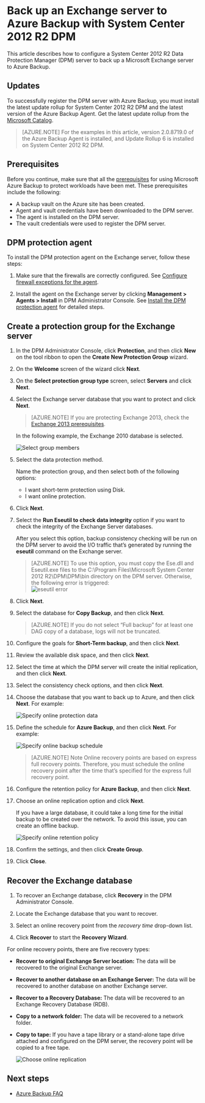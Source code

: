 <properties
    pageTitle="Back up an Exchange server to Azure Backup with System Center 2012 R2 DPM | Microsoft Azure"
    description="Learn how to back up an Exchange server to Azure Backup using System Center 2012 R2 DPM"
    services="backup"
    documentationCenter=""
    authors="Jim-Parker"
    manager="jwhit"
    editor=""/>

<tags
    ms.service="backup"
    ms.workload="storage-backup-recovery"
    ms.tgt_pltfrm="na"
    ms.devlang="na"
    ms.topic="article"
    ms.date="12/08/2015"
    ms.author="jimpark;delhan"/>


# Back up an Exchange server to Azure Backup with System Center 2012 R2 DPM
This article describes how to configure a System Center 2012 R2 Data Protection Manager (DPM) server to back up a Microsoft Exchange server to  Azure Backup.  

## Updates
To successfully register the DPM server with Azure Backup, you must install the latest update rollup for System Center 2012 R2 DPM and the latest version of the Azure Backup Agent. Get the latest update rollup from the [Microsoft Catalog](http://catalog.update.microsoft.com/v7/site/Search.aspx?q=System%20Center%202012%20R2%20Data%20protection%20manager).

>[AZURE.NOTE] For the examples in this article, version 2.0.8719.0 of the Azure Backup Agent is installed, and Update Rollup 6 is installed on System Center 2012 R2 DPM.

## Prerequisites
Before you continue, make sure that all the [prerequisites](backup-azure-dpm-introduction.md#prerequisites) for using Microsoft Azure Backup to protect workloads have been met. These prerequisites include the following:

- A backup vault on the Azure site has been created.
- Agent and vault credentials have been downloaded to the DPM server.
- The agent is installed on the DPM server.
- The vault credentials were used to register the DPM server.

## DPM protection agent  
To install the DPM protection agent on the Exchange server, follow these steps:

1. Make sure that the firewalls are correctly configured. See [Configure firewall exceptions for the agent](https://technet.microsoft.com/library/Hh758204.aspx).

2. Install the agent on the Exchange server by clicking **Management > Agents > Install** in DPM Administrator Console. See [Install the DPM protection agent](https://technet.microsoft.com/library/hh758186.aspx?f=255&MSPPError=-2147217396) for detailed steps.

## Create a protection group for the Exchange server

1. In the DPM Administrator Console, click **Protection**, and then click **New** on the tool ribbon to open the **Create New Protection Group** wizard.

2. On the **Welcome** screen of the wizard click **Next**.

3. On the **Select protection group type** screen, select **Servers** and click **Next**.

4. Select the Exchange server database that you want to protect and click **Next**.

    >[AZURE.NOTE] If you are protecting Exchange 2013, check the [Exchange 2013 prerequisites](https://technet.microsoft.com/library/dn751029.aspx).

    In the following example, the Exchange 2010 database is selected.

    ![Select group members](./media/backup-azure-backup-exchange-server/select-group-members.png)

5. Select the data protection method.

    Name the protection group, and then select both of the following options:

    - I want short-term protection using Disk.
    - I want online protection.

6. Click **Next**.

7. Select the **Run Eseutil to check data integrity** option if you want to check the integrity of the Exchange Server databases.

    After you select this option, backup consistency checking will be run on the DPM server to avoid the I/O traffic that’s generated by running the **eseutil** command on the Exchange server.

    >[AZURE.NOTE] To use this option, you must copy the Ese.dll and Eseutil.exe files to the C:\Program Files\Microsoft System Center 2012 R2\DPM\DPM\bin directory on the DPM server. Otherwise, the following error is triggered:  
    ![eseutil error](./media/backup-azure-backup-exchange-server/eseutil-error.png)

8. Click **Next**.

9. Select the database for **Copy Backup**, and then click **Next**.

    >[AZURE.NOTE] If you do not select “Full backup” for at least one DAG copy of a database, logs will not be truncated.

10. Configure the goals for **Short-Term backup**, and then click **Next**.

11. Review the available disk space, and then click **Next**.

12. Select the time at which the DPM server will create the initial replication, and then click **Next**.

13. Select the consistency check options, and then click **Next**.

14. Choose the database that you want to back up to Azure, and then click **Next**. For example:

    ![Specify online protection data](./media/backup-azure-backup-exchange-server/specify-online-protection-data.png)

15. Define the schedule for **Azure Backup**, and then click **Next**. For example:

    ![Specify online backup schedule](./media/backup-azure-backup-exchange-server/specify-online-backup-schedule.png)

    >[AZURE.NOTE] Note Online recovery points are based on express full recovery points. Therefore, you must schedule the online recovery point after the time that’s specified for the express full recovery point.

16. Configure the retention policy for **Azure Backup**, and then click **Next**.

17. Choose an online replication option and click **Next**.

    If you have a large database, it could take a long time for the initial backup to be created over the network. To avoid this issue, you can create an offline backup.  

    ![Specify online retention policy](./media/backup-azure-backup-exchange-server/specify-online-retention-policy.png)

18. Confirm the settings, and then click **Create Group**.

19. Click **Close**.

## Recover the Exchange database

1. To recover an Exchange database, click **Recovery** in the DPM Administrator Console.

2. Locate the Exchange database that you want to recover.

3. Select an online recovery point from the *recovery time* drop-down list.

4. Click **Recover** to start the **Recovery Wizard**.

For online recovery points, there are five recovery types:

- **Recover to original Exchange Server location:** The data will be recovered to the original Exchange server.
- **Recover to another database on an Exchange Server:** The data will be recovered to another database on another Exchange server.
- **Recover to a Recovery Database:** The data will be recovered to an Exchange Recovery Database (RDB).
- **Copy to a network folder:** The data will be recovered to a network folder.
- **Copy to tape:** If you have a tape library or a stand-alone tape drive attached and configured on the DPM server, the recovery point will be copied to a free tape.

    ![Choose online replication](./media/backup-azure-backup-exchange-server/choose-online-replication.png)

## Next steps

- [Azure Backup FAQ](backup-azure-backup-faq.md)

